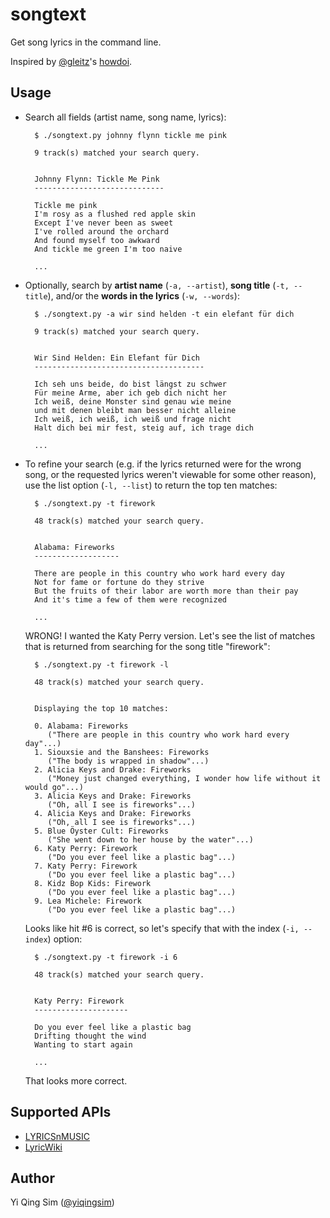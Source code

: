 # songtext

Get song lyrics in the command line.

Inspired by [@gleitz](https://twitter.com/gleitz)'s
[howdoi](https://github.com/gleitz/howdoi).


## Usage

* Search all fields (artist name, song name, lyrics):

        $ ./songtext.py johnny flynn tickle me pink

        9 track(s) matched your search query.


        Johnny Flynn: Tickle Me Pink
        -----------------------------

        Tickle me pink
        I'm rosy as a flushed red apple skin
        Except I've never been as sweet
        I've rolled around the orchard
        And found myself too awkward
        And tickle me green I'm too naive

        ...

* Optionally, search by **artist name** (`-a, --artist`), **song title**
(`-t, --title`), and/or the **words in the lyrics** (`-w, --words`): 

        $ ./songtext.py -a wir sind helden -t ein elefant für dich

        9 track(s) matched your search query.


        Wir Sind Helden: Ein Elefant für Dich
        --------------------------------------

        Ich seh uns beide, do bist längst zu schwer
        Für meine Arme, aber ich geb dich nicht her
        Ich weiß, deine Monster sind genau wie meine
        und mit denen bleibt man besser nicht alleine
        Ich weiß, ich weiß, ich weiß und frage nicht
        Halt dich bei mir fest, steig auf, ich trage dich

        ...

* To refine your search (e.g. if the lyrics returned were for the wrong song,
or the requested lyrics weren't viewable for some other reason), use the list
option (`-l, --list`) to return the top ten matches:

        $ ./songtext.py -t firework

        48 track(s) matched your search query.


        Alabama: Fireworks
        -------------------

        There are people in this country who work hard every day
        Not for fame or fortune do they strive
        But the fruits of their labor are worth more than their pay
        And it's time a few of them were recognized

        ...

    WRONG! I wanted the Katy Perry version. Let's see the list of matches that
    is returned from searching for the song title "firework":

        $ ./songtext.py -t firework -l

        48 track(s) matched your search query.


        Displaying the top 10 matches:

        0. Alabama: Fireworks
           ("There are people in this country who work hard every day"...)
        1. Siouxsie and the Banshees: Fireworks
           ("The body is wrapped in shadow"...)
        2. Alicia Keys and Drake: Fireworks
           ("Money just changed everything, I wonder how life without it would go"...)
        3. Alicia Keys and Drake: Fireworks
           ("Oh, all I see is fireworks"...)
        4. Alicia Keys and Drake: Fireworks
           ("Oh, all I see is fireworks"...)
        5. Blue Öyster Cult: Fireworks
           ("She went down to her house by the water"...)
        6. Katy Perry: Firework
           ("Do you ever feel like a plastic bag"...)
        7. Katy Perry: Firework
           ("Do you ever feel like a plastic bag"...)
        8. Kidz Bop Kids: Firework
           ("Do you ever feel like a plastic bag"...)
        9. Lea Michele: Firework
           ("Do you ever feel like a plastic bag"...)

    Looks like hit #6 is correct, so let's specify that with the index
    (`-i, --index`) option:

        $ ./songtext.py -t firework -i 6

        48 track(s) matched your search query.


        Katy Perry: Firework
        ---------------------

        Do you ever feel like a plastic bag
        Drifting thought the wind
        Wanting to start again

        ...

    That looks more correct.


## Supported APIs

* [LYRICSnMUSIC](http://www.lyricsnmusic.com/api)
* [LyricWiki](http://api.wikia.com/wiki/LyricWiki_API/REST)


## Author

Yi Qing Sim ([@yiqingsim](https://twitter.com/yiqingsim/))
